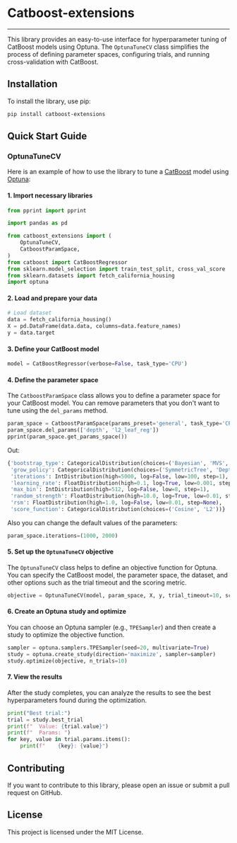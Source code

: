 # Catboost-extensions

---

This library provides an easy-to-use interface for hyperparameter tuning of CatBoost models using Optuna. The `OptunaTuneCV` class simplifies the process of defining parameter spaces, configuring trials, and running cross-validation with CatBoost.

## Installation

To install the library, use pip:

```bash
pip install catboost-extensions
```

## Quick Start Guide
### OptunaTuneCV

Here is an example of how to use the library to tune a [CatBoost](https://catboost.ai/en/docs/) model using [Optuna](https://optuna.org/):

#### 1. Import necessary libraries

```python
from pprint import pprint

import pandas as pd

from catboost_extensions import (
    OptunaTuneCV, 
    CatboostParamSpace,
)
from catboost import CatBoostRegressor
from sklearn.model_selection import train_test_split, cross_val_score
from sklearn.datasets import fetch_california_housing
import optuna
```

#### 2. Load and prepare your data

```python
# Load dataset
data = fetch_california_housing()
X = pd.DataFrame(data.data, columns=data.feature_names)
y = data.target
```

#### 3. Define your CatBoost model

```python
model = CatBoostRegressor(verbose=False, task_type='CPU')
```

#### 4. Define the parameter space

The `CatboostParamSpace` class allows you to define a parameter space for your CatBoost model. You can remove parameters that you don't want to tune using the `del_params` method.

```python
param_space = CatboostParamSpace(params_preset='general', task_type='CPU')
param_space.del_params(['depth', 'l2_leaf_reg'])
pprint(param_space.get_params_space())
```
Out:
```python
{'bootstrap_type': CategoricalDistribution(choices=('Bayesian', 'MVS', 'Bernoulli', 'No')),
 'grow_policy': CategoricalDistribution(choices=('SymmetricTree', 'Depthwise', 'Lossguide')),
 'iterations': IntDistribution(high=5000, log=False, low=100, step=1),
 'learning_rate': FloatDistribution(high=0.1, log=True, low=0.001, step=None),
 'max_bin': IntDistribution(high=512, log=False, low=8, step=1),
 'random_strength': FloatDistribution(high=10.0, log=True, low=0.01, step=None),
 'rsm': FloatDistribution(high=1.0, log=False, low=0.01, step=None),
 'score_function': CategoricalDistribution(choices=('Cosine', 'L2'))}
```
Also you can change the default values of the parameters:
```python
param_space.iterations=(1000, 2000)
```

#### 5. Set up the `OptunaTuneCV` objective

The `OptunaTuneCV` class helps to define an objective function for Optuna. You can specify the CatBoost model, the parameter space, the dataset, and other options such as the trial timeout and the scoring metric.

```python
objective = OptunaTuneCV(model, param_space, X, y, trial_timeout=10, scoring='r2')
```

#### 6. Create an Optuna study and optimize

You can choose an Optuna sampler (e.g., `TPESampler`) and then create a study to optimize the objective function.

```python
sampler = optuna.samplers.TPESampler(seed=20, multivariate=True)
study = optuna.create_study(direction='maximize', sampler=sampler)
study.optimize(objective, n_trials=10)
```

#### 7. View the results

After the study completes, you can analyze the results to see the best hyperparameters found during the optimization.

```python
print("Best trial:")
trial = study.best_trial
print(f"  Value: {trial.value}")
print(f"  Params: ")
for key, value in trial.params.items():
    print(f"    {key}: {value}")
```

## Contributing

If you want to contribute to this library, please open an issue or submit a pull request on GitHub.

## License

This project is licensed under the MIT License.
